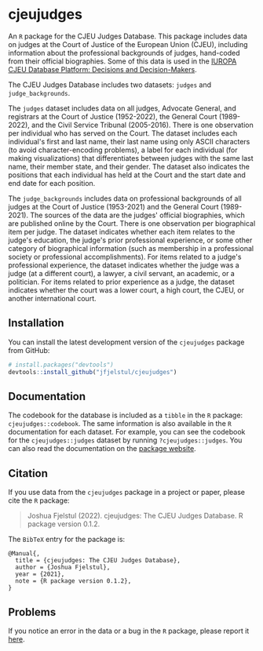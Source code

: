 # cjeujudges

An `R` package for the CJEU Judges Database. This package includes data on judges at the Court of Justice of the European Union (CJEU), including information about the professional backgrounds of judges, hand-coded from their official biographies. Some of this data is used in the [IUROPA CJEU Database Platform: Decisions and Decision-Makers](https://www.iuropa.pol.gu.se).

The CJEU Judges Database includes two datasets: `judges` and `judge_backgrounds`.

The `judges` dataset includes data on all judges, Advocate General, and registrars at the Court of Justice (1952-2022), the General Court (1989-2022), and the Civil Service Tribunal (2005-2016). There is one observation per individual who has served on the Court. The dataset includes each individual's first and last name, their last name using only ASCII characters (to avoid character-encoding problems), a label for each individual (for making visualizations) that differentiates between judges with the same last name, their member state, and their gender. The dataset also indicates the positions that each individual has held at the Court and the start date and end date for each position.

The `judge_backgrounds` includes data on professional backgrounds of all judges at the Court of Justice (1953-2021) and the General Court (1989-2021). The sources of the data are the judges' official biographies, which are published online by the Court. There is one observation per biographical item per judge. The dataset indicates whether each item relates to the judge's education, the judge's prior professional experience, or some other category of biographical information (such as membership in a professional society or professional accomplishments). For items related to a judge's professional experience, the dataset indicates whether the judge was a judge (at a different court), a lawyer, a civil servant, an academic, or a politician. For items related to prior experience as a judge, the dataset indicates whether the court was a lower court, a high court, the CJEU, or another international court.

## Installation

You can install the latest development version of the `cjeujudges` package from GitHub:

```r
# install.packages("devtools")
devtools::install_github("jfjelstul/cjeujudges")
```

## Documentation

The codebook for the database is included as a `tibble` in the `R` package: `cjeujudges::codebook`. The same information is also available in the `R` documentation for each dataset. For example, you can see the codebook for the `cjeujudges::judges` dataset by running `?cjeujudges::judges`. You can also read the documentation on the [package website](https://jfjelstul.github.io/cjeujudges/).

## Citation

If you use data from the `cjeujudges` package in a project or paper, please cite the `R` package:

> Joshua Fjelstul (2022). cjeujudges: The CJEU Judges Database. R package version 0.1.2.

The `BibTeX` entry for the package is:

```
@Manual{,
  title = {cjeujudges: The CJEU Judges Database},
  author = {Joshua Fjelstul},
  year = {2021},
  note = {R package version 0.1.2},
}
```

## Problems

If you notice an error in the data or a bug in the `R` package, please report it [here](https://github.com/jfjelstul/cjeujudges/issues).
